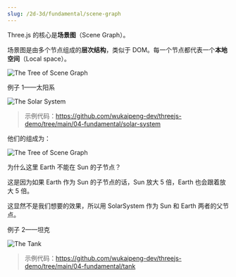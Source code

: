 ```yaml
---
slug: /2d-3d/fundamental/scene-graph
---
```


Three.js 的核心是**场景图**（Scene Graph）。

场景图是由多个节点组成的**层次结构**，类似于 DOM。每一个节点都代表一个**本地空间**（Local space）。

![The Tree of Scene Graph](https://img.wukaipeng.com//2025/05/05-152111-QaszpY-image-20250505152111000.png)

例子 1——太阳系

![The Solar System](https://img.wukaipeng.com//2025/05/05-161005-LAXIA9-20250505160916_rec_-convert.gif)

> 示例代码：https://github.com/wukaipeng-dev/threejs-demo/tree/main/04-fundamental/solar-system

他们的组成为：

![The Tree of Scene Graph](https://img.wukaipeng.com//2025/05/05-161124-oJRvtL-image-20250505161124355.png)

为什么这里 Earth 不能在 Sun 的子节点？

这是因为如果 Earth 作为 Sun 的子节点的话，Sun 放大 5 倍，Earth 也会跟着放大 5 倍。

这显然不是我们想要的效果，所以用 SolarSystem 作为 Sun 和 Earth 两者的父节点。


例子 2——坦克

![The Tank](https://img.wukaipeng.com//2025/05/05-160523-Wtmszn-20250505160348_rec_-convert.gif)

> 示例代码：https://github.com/wukaipeng-dev/threejs-demo/tree/main/04-fundamental/tank